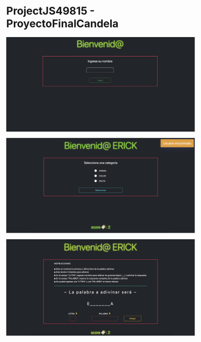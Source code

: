 # ProjectJS49815 - ProyectoFinalCandela

![1. Ingreso de nombre de usuario](https://raw.githubusercontent.com/3r1ck404/ProjectJS49815/master/assets/Imagen01.png)

![2. Selección de la categoria](https://raw.githubusercontent.com/3r1ck404/ProjectJS49815/master/assets/Imagen02.png)

![3. Jugar](https://raw.githubusercontent.com/3r1ck404/ProjectJS49815/master/assets/Imagen03.png)
